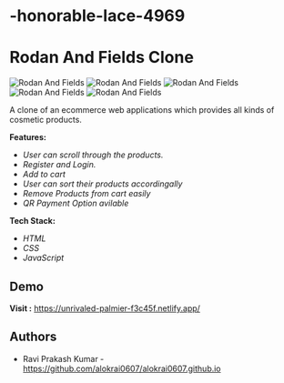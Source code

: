 # -honorable-lace-4969

# Rodan And Fields Clone








![Rodan And Fields](https://drive.google.com/file/d/1g2aGi9cfbRqnRfWNlg4yzv7QjG3bpfY8/view?usp=sharing)
![Rodan And Fields](https://drive.google.com/file/d/1S6SDOq-NuaXxnLokDl0a4ZSAqTGcVCYr/view?usp=sharing)
![Rodan And Fields](https://drive.google.com/file/d/1CK7DJv-q3DVepldYOiW5CMvx77teEgF8/view?usp=sharing)
![Rodan And Fields](https://drive.google.com/file/d/1ltjOyKka4LpvNMn789LqWKcetT73WNZ9/view?usp=sharing)
![Rodan And Fields](https://drive.google.com/file/d/1QuMh--088ERLNf-dOZ8Ztj2vp333cYg2/view?usp=sharing)




A clone of an ecommerce web applications which provides all kinds of cosmetic  products.

**Features:**
- *User can scroll through the products.*
- *Register and Login.*
- *Add to cart*
- *User can sort their products accordingally*
- *Remove Products from cart easily*
- *QR Payment Option avilable*

**Tech Stack:** 
- *HTML*
- *CSS*
- *JavaScript*

## Demo

**Visit :** https://unrivaled-palmier-f3c45f.netlify.app/


## Authors

- Ravi Prakash Kumar - https://github.com/alokrai0607/alokrai0607.github.io




